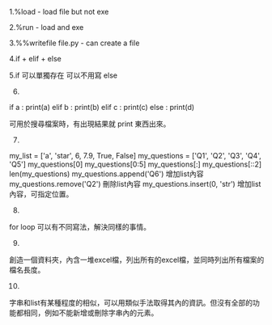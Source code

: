 
1.%load - load file but not exe

2.%run - load and exe

3.%%writefile file.py - can create a file

4.if + elif + else

5.if 可以單獨存在 可以不用寫 else

6.
if a :
    print(a)
elif b :
    print(b)
elif c :
    print(c)
else :
    print(d)

可用於搜尋檔案時，有出現結果就 print 東西出來。

7.
my_list = ['a', 'star', 6, 7.9, True, False]
my_questions = ['Q1', 'Q2', 'Q3', 'Q4', 'Q5']
my_questions[0]
my_questions[0:5]
my_questions[:]
my_questions[::2]
len(my_questions)
my_questions.append('Q6') 增加list內容
my_questions.remove('Q2') 刪除list內容
my_questions.insert(0, 'str') 增加list內容，可指定位置。

8.
for loop 可以有不同寫法，解決同樣的事情。

9.
創造一個資料夾，內含一堆excel檔，列出所有的excel檔，並同時列出所有檔案的檔名長度。

10.
字串和list有某種程度的相似，可以用類似手法取得其內的資訊。但沒有全部的功能都相同，例如不能新增或刪除字串內的元素。
